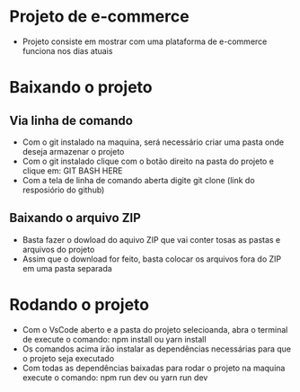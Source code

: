 # Projeto de e-commerce

* Projeto consiste em mostrar com uma plataforma de e-commerce funciona nos dias atuais

# Baixando o projeto
## Via linha de comando
* Com o git instalado na maquina, será necessário criar uma pasta onde deseja armazenar o projeto
* Com o git instalado clique com o botão direito na pasta do projeto e clique em: GIT BASH HERE
* Com a tela de linha de comando aberta digite git clone (link do resposiório do github)

## Baixando o arquivo ZIP
* Basta fazer o dowload do aquivo ZIP que vai conter tosas as pastas e arquivos do projeto
* Assim que o download for feito, basta colocar os arquivos fora do ZIP em uma pasta separada

# Rodando o projeto
* Com o VsCode aberto e a pasta do projeto selecioanda, abra o terminal de execute o comando: npm install ou yarn install
* Os comandos acima irão instalar as dependências necessárias para que o projeto seja executado
* Com todas as dependências baixadas para rodar o projeto na maquina execute o comando: npm run dev ou  yarn run dev
